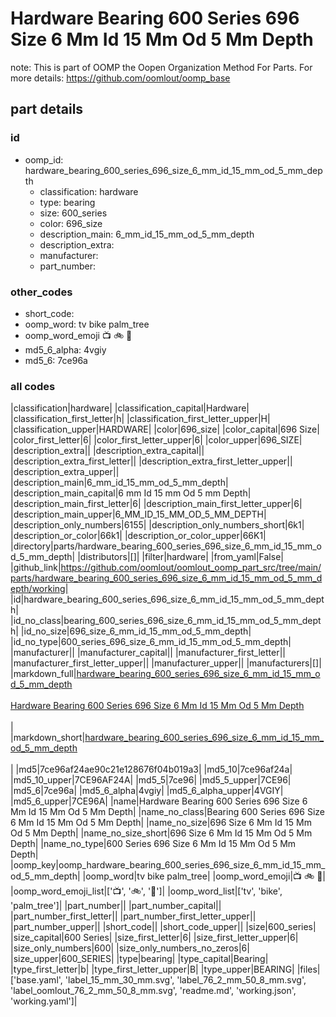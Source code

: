 # Hardware Bearing 600 Series 696 Size 6 Mm Id 15 Mm Od 5 Mm Depth  

note: This is part of OOMP the Oopen Organization Method For Parts. For more details: https://github.com/oomlout/oomp_base

##  part details





### id
* oomp_id: hardware_bearing_600_series_696_size_6_mm_id_15_mm_od_5_mm_depth
  * classification: hardware
  * type: bearing
  * size: 600_series
  * color: 696_size
  * description_main: 6_mm_id_15_mm_od_5_mm_depth
  * description_extra: 
  * manufacturer: 
  * part_number: 

### other_codes
* short_code: 
* oomp_word: tv bike palm_tree
* oomp_word_emoji :tv: :bike: :palm_tree:
* md5_6_alpha: 4vgiy
* md5_6: 7ce96a

### all codes 
|classification|hardware|
|classification_capital|Hardware|
|classification_first_letter|h|
|classification_first_letter_upper|H|
|classification_upper|HARDWARE|
|color|696_size|
|color_capital|696 Size|
|color_first_letter|6|
|color_first_letter_upper|6|
|color_upper|696_SIZE|
|description_extra||
|description_extra_capital||
|description_extra_first_letter||
|description_extra_first_letter_upper||
|description_extra_upper||
|description_main|6_mm_id_15_mm_od_5_mm_depth|
|description_main_capital|6 mm Id 15 mm Od 5 mm Depth|
|description_main_first_letter|6|
|description_main_first_letter_upper|6|
|description_main_upper|6_MM_ID_15_MM_OD_5_MM_DEPTH|
|description_only_numbers|6155|
|description_only_numbers_short|6k1|
|description_or_color|66k1|
|description_or_color_upper|66K1|
|directory|parts/hardware_bearing_600_series_696_size_6_mm_id_15_mm_od_5_mm_depth|
|distributors|[]|
|filter|hardware|
|from_yaml|False|
|github_link|https://github.com/oomlout/oomlout_oomp_part_src/tree/main/parts/hardware_bearing_600_series_696_size_6_mm_id_15_mm_od_5_mm_depth/working|
|id|hardware_bearing_600_series_696_size_6_mm_id_15_mm_od_5_mm_depth|
|id_no_class|bearing_600_series_696_size_6_mm_id_15_mm_od_5_mm_depth|
|id_no_size|696_size_6_mm_id_15_mm_od_5_mm_depth|
|id_no_type|600_series_696_size_6_mm_id_15_mm_od_5_mm_depth|
|manufacturer||
|manufacturer_capital||
|manufacturer_first_letter||
|manufacturer_first_letter_upper||
|manufacturer_upper||
|manufacturers|[]|
|markdown_full|[hardware_bearing_600_series_696_size_6_mm_id_15_mm_od_5_mm_depth](https://github.com/oomlout/oomlout_oomp_part_src/tree/main/parts/hardware_bearing_600_series_696_size_6_mm_id_15_mm_od_5_mm_depth/working)<br>[](https://github.com/oomlout/oomlout_oomp_part_src/tree/main/parts/hardware_bearing_600_series_696_size_6_mm_id_15_mm_od_5_mm_depth/working)<br>[Hardware Bearing 600 Series 696 Size 6 Mm Id 15 Mm Od 5 Mm Depth](https://github.com/oomlout/oomlout_oomp_part_src/tree/main/parts/hardware_bearing_600_series_696_size_6_mm_id_15_mm_od_5_mm_depth/working)<br><br>|
|markdown_short|[hardware_bearing_600_series_696_size_6_mm_id_15_mm_od_5_mm_depth](https://github.com/oomlout/oomlout_oomp_part_src/tree/main/parts/hardware_bearing_600_series_696_size_6_mm_id_15_mm_od_5_mm_depth/working)<br><br>|
|md5|7ce96af24ae90c21e128676f04b019a3|
|md5_10|7ce96af24a|
|md5_10_upper|7CE96AF24A|
|md5_5|7ce96|
|md5_5_upper|7CE96|
|md5_6|7ce96a|
|md5_6_alpha|4vgiy|
|md5_6_alpha_upper|4VGIY|
|md5_6_upper|7CE96A|
|name|Hardware Bearing 600 Series 696 Size 6 Mm Id 15 Mm Od 5 Mm Depth|
|name_no_class|Bearing 600 Series 696 Size 6 Mm Id 15 Mm Od 5 Mm Depth|
|name_no_size|696 Size 6 Mm Id 15 Mm Od 5 Mm Depth|
|name_no_size_short|696 Size 6 Mm Id 15 Mm Od 5 Mm Depth|
|name_no_type|600 Series 696 Size 6 Mm Id 15 Mm Od 5 Mm Depth|
|oomp_key|oomp_hardware_bearing_600_series_696_size_6_mm_id_15_mm_od_5_mm_depth|
|oomp_word|tv bike palm_tree|
|oomp_word_emoji|:tv: :bike: :palm_tree:|
|oomp_word_emoji_list|[':tv:', ':bike:', ':palm_tree:']|
|oomp_word_list|['tv', 'bike', 'palm_tree']|
|part_number||
|part_number_capital||
|part_number_first_letter||
|part_number_first_letter_upper||
|part_number_upper||
|short_code||
|short_code_upper||
|size|600_series|
|size_capital|600 Series|
|size_first_letter|6|
|size_first_letter_upper|6|
|size_only_numbers|600|
|size_only_numbers_no_zeros|6|
|size_upper|600_SERIES|
|type|bearing|
|type_capital|Bearing|
|type_first_letter|b|
|type_first_letter_upper|B|
|type_upper|BEARING|
|files|['base.yaml', 'label_15_mm_30_mm.svg', 'label_76_2_mm_50_8_mm.svg', 'label_oomlout_76_2_mm_50_8_mm.svg', 'readme.md', 'working.json', 'working.yaml']|
